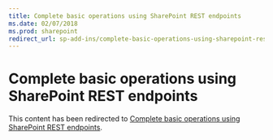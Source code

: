 ```yaml
---
title: Complete basic operations using SharePoint REST endpoints
ms.date: 02/07/2018
ms.prod: sharepoint
redirect_url: sp-add-ins/complete-basic-operations-using-sharepoint-rest-endpoints
---
```



# Complete basic operations using SharePoint REST endpoints

This content has been redirected to [Complete basic operations using SharePoint REST endpoints](../../sp-add-ins/complete-basic-operations-using-sharepoint-rest-endpoints.md).
